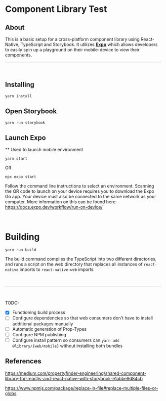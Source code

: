 # Component Library Test

## About

This is a basic setup for a cross-platform component library using React-Native, TypeScript and Storybook.
It utilizes <b><a href="https://docs.expo.dev/">Expo</a></b> which allows developers to easily spin up a playground on their mobile-device to view their components.

<hr>
<br>

## Installing
```
yarn install
```


## Open Storybook
```
yarn run storybook
```


## Launch Expo
** Used to launch mobile environment
```
yarn start
```
OR
```
npx expo start
```
Follow the command line instructions to select an environment. Scanning the QR code to launch on your device requires you to download the Expo Go app. Your device must also be connected to the same network as your computer. More information on this can be found here: https://docs.expo.dev/workflow/run-on-device/

<br>


# Building

```
yarn run build
```


The build command compiles the TypeScript into two different directories, and runs a script on the web directory that replaces all instances of <code>react-native</code> imports to <code>react-native-web</code> imports

<br>


<hr><br>

TODO:

- [x] Functioning build process
- [ ] Configure dependencies so that web consumers don't have to install additional packages manually
- [ ] Automatic generation of Prop-Types
- [ ] Configure NPM publishing
- [ ] Configure install pattern so consumers can <code>yarn add @library/{web/mobile}</code> without installing both bundles

## References

https://medium.com/propertyfinder-engineering/shared-component-library-for-reactjs-and-react-native-with-storybook-e1abbe9d84cb

https://www.npmjs.com/package/replace-in-file#replace-multiple-files-or-globs
